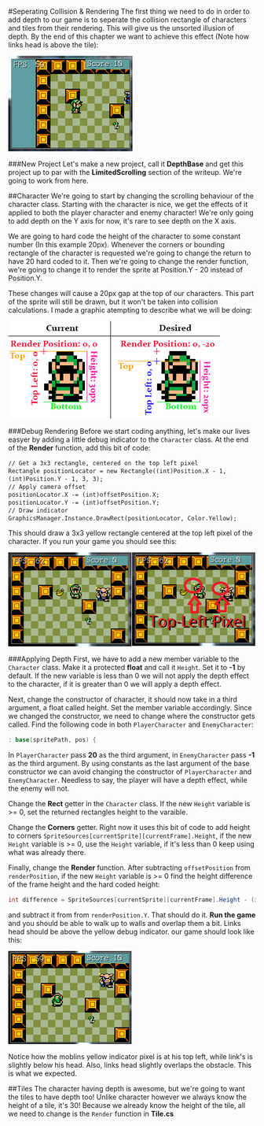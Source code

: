 #Seperating Collision & Rendering
The first thing we need to do in order to add depth to our game is to seperate the collision rectangle of characters and tiles from their rendering. This will give us the unsorted illusion of depth. By the end of this chapter we want to achieve this effect (Note how links head is above the tile):

![DEPTH](Images/depth_effect.PNG)

###New Project
Let's make a new project, call it **DepthBase** and get this project up to par with the **LimitedScrolling** section of the writeup. We're going to work from here.

##Character
We're going to start by changing the scrolling behaviour of the character class. Starting with the character is nice, we get the effects of it applied to both the player character and enemy character! We're only going to add depth on the Y axis for now, it's rare to see depth on the X axis.

We are going to hard code the height of the character to some constant number (In this example 20px). Whenever the corners or bounding rectangle of the character is requested we're going to change the return to have 20 hard coded to it. Then we're going to change the render function, we're going to change it to render the sprite at Position.Y - 20 instead of Position.Y.

These changes will cause a 20px gap at the top of our characters. This part of the sprite will still be drawn, but it won't be taken into collision calculations. I made a graphic atempting to describe what we will be doing:

![DEPTH_EXPLAINED](Images/depth_explained.png)

###Debug Rendering
Before we start coding anything, let's make our lives easyer by adding a little debug indicator to the ```Character``` class. At the end of the **Render** function, add this bit of code:

```
// Get a 3x3 rectangle, centered on the top left pixel
Rectangle positionLocator = new Rectangle((int)Position.X - 1, (int)Position.Y - 1, 3, 3);
// Apply camera offset
positionLocator.X -= (int)offsetPosition.X;
positionLocator.Y -= (int)offsetPosition.Y;
// Draw indicator
GraphicsManager.Instance.DrawRect(positionLocator, Color.Yellow);
```

This should draw a 3x3 yellow rectangle centered at the top left pixel of the character. If you run your game you should see this:

![TOP_LEFT](Images/topleft_pixel.png)

###Applying Depth
First, we have to add a new member variable to the ```Character``` class. Make it a protected **float** and call it ```Height```. Set it to **-1** by default. If the new variable is less than 0 we will not apply the depth effect to the character, if it is greater than 0 we will apply a depth effect.

Next, change the constructor of character, it should now take in a third argument, a float called height. Set the member variable accordingly. Since we changed the constructor, we need to change where the constructor gets called. Find the following code in both ```PlayerCharacter``` and ```EnemyCharacter```:

```cs
: base(spritePath, pos) {
```

In ```PlayerCharacter``` pass **20** as the third argument, in ```EnemyCharacter``` pass **-1** as the third argument. By using constants as the last argument of the base constructor we can avoid changing the constructor of ```PlayerCharacter``` and ```EnemyCharacter```. Needless to say, the player will have a depth effect, while the enemy will not.

Change the **Rect** getter in the ```Character``` class. If the new ```Height``` variable is >= 0, set the returned rectangles height to the varaible.

Change the **Corners** getter. Right now it uses this bit of code to add height to corners ```SpriteSources[currentSprite][currentFrame].Height```, if the new ```Height``` variable is >= 0, use the ```Height``` variable, if it's less than 0 keep using what was already there.

Finally, change the **Render** function. After subtracting ```offsetPosition``` from ```renderPosition```, if the new ```Height``` variable is >= 0 find the height difference of the frame height and the hard coded height:

```cs
int difference = SpriteSources[currentSprite][currentFrame].Height - (int)Height;
```

and subtract it from from ```renderPosition.Y```. That should do it. **Run the game** and you should be able to walk up to walls and overlap them a bit. Links head should be above the yellow debug indicator. our game should look like this:

![DONE_HEIGHT](Images/done_height.PNG)

Notice how the moblins yellow indicator pixel is at his top left, while link's is slightly below his head. Also, links head slightly overlaps the obstacle. This is what we expected.

##Tiles
The character having depth is awesome, but we're going to want the tiles to have depth too! Unlike character however we always know the height of a tile, it's 30! Because we already know the height of the tile, all we need to change is the ```Render``` function in **Tile.cs**